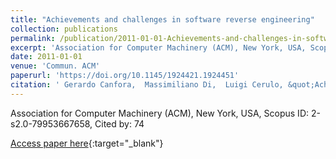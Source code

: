 ```yaml
---
title: "Achievements and challenges in software reverse engineering"
collection: publications
permalink: /publication/2011-01-01-Achievements-and-challenges-in-software-reverse-engineering
excerpt: 'Association for Computer Machinery (ACM), New York, USA, Scopus ID: 2-s2.0-79953667658, Cited by: 74'
date: 2011-01-01
venue: 'Commun. ACM'
paperurl: 'https://doi.org/10.1145/1924421.1924451'
citation: ' Gerardo Canfora,  Massimiliano Di,  Luigi Cerulo, &quot;Achievements and challenges in software reverse engineering.&quot; Commun. ACM, 2011.'
---
```

Association for Computer Machinery (ACM), New York, USA, Scopus ID: 2-s2.0-79953667658, Cited by: 74

[Access paper here](https://doi.org/10.1145/1924421.1924451){:target="_blank"}
